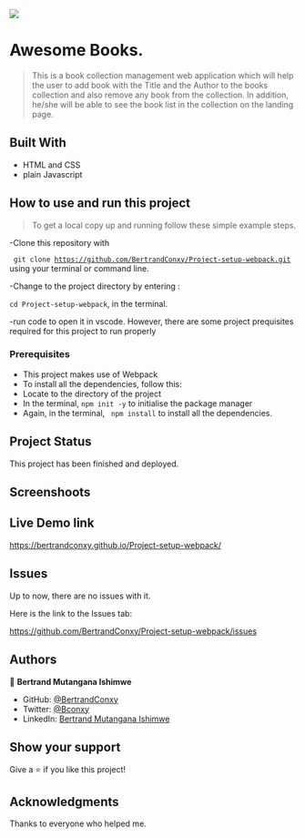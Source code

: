 ![](https://img.shields.io/badge/Microverse-blueviolet)

# Awesome Books.
> This is a book collection management web application which will help the user to add book with the Title and the Author to the books collection
and also remove any book from the collection. In addition, he/she will be able to see the book list in the collection on the landing page.


## Built With

- HTML and CSS 
- plain Javascript

## How to use and run this project
>To get a local copy up and running follow these simple example steps.

-Clone this repository with

<code> git clone https://github.com/BertrandConxy/Project-setup-webpack.git </code>
using your terminal or command line.

-Change to the project directory by entering :

<code>cd Project-setup-webpack</code>, in the terminal.

-run code to open it in vscode.
However, there are some project prequisites required for this project to run properly 
### Prerequisites
- This project makes use of Webpack
- To install all the dependencies, follow this:
- Locate to the directory of the project
- In the terminal, <code>npm init -y</code> to initialise the package manager
- Again, in the terminal, <code> npm install</code> to install all the dependencies.


## Project Status
This project has been  finished and deployed.

## Screenshoots


## Live Demo link
 https://bertrandconxy.github.io/Project-setup-webpack/

## Issues

Up to now, there are no issues with it.

Here is the link to the Issues tab:

https://github.com/BertrandConxy/Project-setup-webpack/issues

## Authors

👤 **Bertrand Mutangana Ishimwe**

- GitHub: [@BertrandConxy](https://github.com/BertrandConxy)
- Twitter: [@Bconxy](https://twitter.com/Bconxy)
- LinkedIn: [Bertrand Mutangana Ishimwe](https://www.linkedin.com/in/bertrand-mutangana-024905220/)

## Show your support

Give a ⭐️ if you like this project!

## Acknowledgments

Thanks to everyone who helped me.
